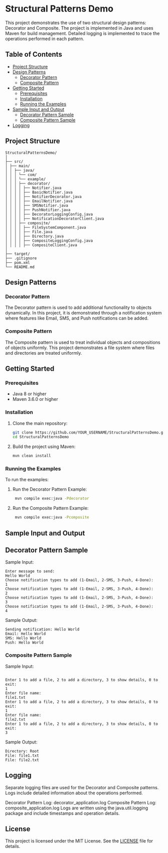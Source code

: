 # Structural Patterns Demo

This project demonstrates the use of two structural design patterns: Decorator and Composite. The project is implemented in Java and uses Maven for build management. Detailed logging is implemented to trace the operations performed in each pattern.

## Table of Contents

- [Project Structure](#project-structure)
- [Design Patterns](#design-patterns)
  - [Decorator Pattern](#decorator-pattern)
  - [Composite Pattern](#composite-pattern)
- [Getting Started](#getting-started)
  - [Prerequisites](#prerequisites)
  - [Installation](#installation)
  - [Running the Examples](#running-the-examples)
- [Sample Input and Output](#sample-input-and-output)
  - [Decorator Pattern Sample](#decorator-pattern-sample)
  - [Composite Pattern Sample](#composite-pattern-sample)
- [Logging](#logging)

## Project Structure
```
StructuralPatternsDemo/
│
├── src/
│ ├── main/
│ │ ├── java/
│ │ │ └── com/
│ │ │ └── example/
│ │ │ ├── decorator/
│ │ │ │ ├── Notifier.java
│ │ │ │ ├── BasicNotifier.java
│ │ │ │ ├── NotifierDecorator.java
│ │ │ │ ├── EmailNotifier.java
│ │ │ │ ├── SMSNotifier.java
│ │ │ │ ├── PushNotifier.java
│ │ │ │ ├── DecoratorLoggingConfig.java
│ │ │ │ ├── NotificationDecoratorClient.java
│ │ │ ├── composite/
│ │ │ │ ├── FileSystemComponent.java
│ │ │ │ ├── File.java
│ │ │ │ ├── Directory.java
│ │ │ │ ├── CompositeLoggingConfig.java
│ │ │ │ ├── CompositeClient.java
│
├── target/
├── .gitignore
├── pom.xml
└── README.md
```

## Design Patterns

### Decorator Pattern

The Decorator pattern is used to add additional functionality to objects dynamically. In this project, it is demonstrated through a notification system where features like Email, SMS, and Push notifications can be added.

### Composite Pattern

The Composite pattern is used to treat individual objects and compositions of objects uniformly. This project demonstrates a file system where files and directories are treated uniformly.

## Getting Started

### Prerequisites

- Java 8 or higher
- Maven 3.6.0 or higher

### Installation

1. Clone the main repository:
   ```sh
   git clone https://github.com/YOUR_USERNAME/StructuralPatternsDemo.git
   cd StructuralPatternsDemo
2. Build the project using Maven:
   ```sh
   mvn clean install

   
### Running the Examples
To run the examples:

1. Run the Decorator Pattern Example:
   ```sh
    mvn compile exec:java -Pdecorator

2. Run the Composite Pattern Example:
   ```sh
    mvn compile exec:java -Pcomposite


## Sample Input and Output
 ## Decorator Pattern Sample
Sample Input:
```
Enter message to send:
Hello World
Choose notification types to add (1-Email, 2-SMS, 3-Push, 4-Done):
1
Choose notification types to add (1-Email, 2-SMS, 3-Push, 4-Done):
2
Choose notification types to add (1-Email, 2-SMS, 3-Push, 4-Done):
3
Choose notification types to add (1-Email, 2-SMS, 3-Push, 4-Done):
4
```
Sample Output:
```
Sending notification: Hello World
Email: Hello World
SMS: Hello World
Push: Hello World
```

### Composite Pattern Sample
Sample Input:
```

Enter 1 to add a file, 2 to add a directory, 3 to show details, 0 to exit:
1
Enter file name:
file1.txt
Enter 1 to add a file, 2 to add a directory, 3 to show details, 0 to exit:
1
Enter file name:
file2.txt
Enter 1 to add a file, 2 to add a directory, 3 to show details, 0 to exit:
3
```
Sample Output:

```
Directory: Root
File: file1.txt
File: file2.txt
```

## Logging
Separate logging files are used for the Decorator and Composite patterns. Logs include detailed information about the operations performed.

Decorator Pattern Log: decorator_application.log
Composite Pattern Log: composite_application.log
Logs are written using the java.util.logging package and include timestamps and operation details.


## License

This project is licensed under the MIT License. See the [LICENSE](LICENSE) file for details.
